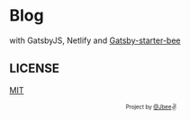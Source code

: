 # Blog

with GatsbyJS, Netlify and [Gatsby-starter-bee](https://www.gatsbyjs.com/starters/JaeYeopHan/gatsby-starter-bee)

## LICENSE

[MIT](./LICENSE)

<div align="center">

<sub><sup>Project by <a href="https://github.com/JaeYeopHan">@Jbee</a></sup></sub><small>✌</small>

</div>

